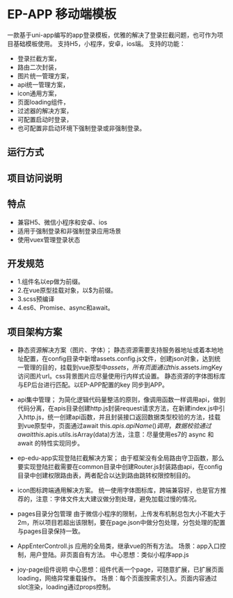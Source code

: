 # EP-APP 移动端模板
一款基于uni-app编写的app登录模板，优雅的解决了登录拦截问题，也可作为项目基础模板使用。
支持H5，小程序，安卓，ios端。
支持的功能：
* 登录拦截方案，
* 路由二次封装，
* 图片统一管理方案，
* api统一管理方案，
* icon通用方案，
* 页面loading组件，
* 过滤器的解决方案，
* 可配置启动时登录，
* 也可配置非启动环境下强制登录或非强制登录。


## 运行方式


## 项目访问说明


## 特点
* 兼容H5、微信小程序和安卓、ios
* 适用于强制登录和非强制登录应用场景
* 使用vuex管理登录状态


## 开发规范
* 1.组件名以ep做为前缀。
* 2.在vue原型挂载对象，以$为前缀。
* 3.scss预编译
* 4.es6、Promise、async和await。

## 项目架构方案

* 静态资源解决方案（图片、字体）；
静态资源需要支持服务器地址或着本地地址配置，在config目录中新增assets.config.js文件，创建json对象，达到统一管理的目的，挂载到vue原型中$assets，所有页面通过this.$assets.imgKey访问图片url。css背景图片应尽量使用行内样式设置。
静态资源的字体图标库与EP后台进行匹配。以EP-APP配置的key 同步到APP。
* api集中管理；
为简化逻辑代码量整洁的原则，像调用函数一样调用api，做到代码分离，在apis目录创建http.js封装request请求方法，在新建index.js中引入http.js，统一创建api函数，并且封装接口返回数据类型校验的方法，挂载到vue原型中，页面通过await this.$apis.apiName()调用，数据校验通过await this.$apis.utils.isArray(data)方法，注意：尽量使用es7的 async 和 await 的特性实现同步。

* ep-edu-app实现登陆拦截解决方案；
由于框架没有全局路由守卫函数，那么要实现登陆拦截需要在common目录中创建Router.js封装路由api，在config目录中创建权限路由表，两者配合以达到路由跳转权限控制目的。

* icon图标跨端通用解决方案。
统一使用字体图标库，跨端兼容好，也是官方推荐的，注意：字体文件太大建议做分割处理，避免加载过慢的情况。

* pages目录分包管理
由于微信小程序的限制，上传发布机制总包大小不能大于2m，所以项目若超出该限制，要在page.json中做分包处理，分包处理的配置与pages目录保持一致。

* AppEnterControll.js 应用的全局类，继承vue的所有方法。
场景：app入口控制，用户登陆。非页面自有方法。
中心思想：类似小程序app.js

* joy-page组件说明
中心思想：组件代表一个page，可随意扩展，已扩展页面loading，网络异常重载操作。
场景：每个页面按需求引入。页面内容通过slot渲染，loading通过props控制。
